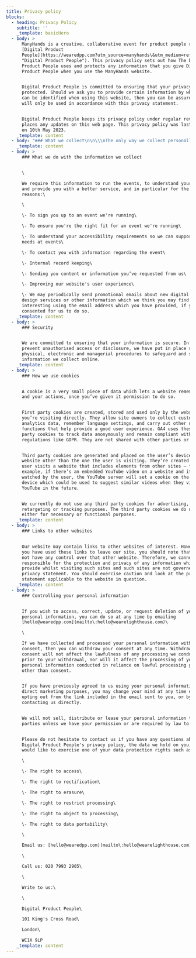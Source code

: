 ```yaml
---
title: Privacy policy
blocks:
  - heading: Privacy Policy
    subtitle: ''
    _template: basicHero
  - body: >
      ManyHands is a creative, collaborative event for product people run by
      [Digital Product
      People](https://wearedpp.com?utm_source=manyhands\&utm_medium=referral\&utm_campaign=inter_brand_navigation\&utm_content=homepage_cta%20
      "Digital Product People"). This privacy policy sets out how The Digital
      Product People uses and protects any information that you give Digital
      Product People when you use the ManyHands website.


      Digital Product People is committed to ensuring that your privacy is
      protected. Should we ask you to provide certain information by which you
      can be identified when using this website, then you can be assured that it
      will only be used in accordance with this privacy statement.


      Digital Product People keeps its privacy policy under regular review and
      places any updates on this web page. This privacy policy was last updated
      on 10th May 2023.
    _template: content
  - body: "### What we collect\n\n\\\nThe only way we collect personally identifiable information from our website is if you choose to give it to us via Airtable forms and input text boxes, with which you can send certain information to us directly for the purposes of event management. This might include (but is not limited to):\\\n\\\n\\- Your name\\\n\\- Your email address\\\n\\- Your job title and company name\\\n\\- Your city\\\n\\- Your accessibility needs\\\n\\- Your dietary requirements for event catering\\\n\\\nWe collect\_anonymised data\_about our web traffic via Google Analytics 4 using first party cookies. This data is used internally to create statistics and analyse them so we can understand our users / their needs and optimise our site.\n\nGA4 does not log or store IP addresses, or collect any other personally identifiable information. It collects anonymous data such as:\n\n\\\n\\- Number of users\\\n\\- Session statistics (i.e. how much time was spent on the website and what pages were visited)\\\n\\- Coarse geolocation (i.e. city and country)\\\n\\- Browser and device used\\\n\\- How our site was found (i.e. from a Google search)\\\n\\\nYou can find out more about GA4's EU-focused data and privacy policies [here](https://support.google.com/analytics/answer/12017362?hl=en).\n"
    _template: content
  - body: >
      ### What we do with the information we collect


      \

      We require this information to run the events, to understand your needs
      and provide you with a better service, and in particular for the following
      reasons:\

      \

      \- To sign you up to an event we're running\

      \- To ensure you're the right fit for an event we're running\

      \- To understand your accessibility requirements so we can support your
      needs at events\

      \- To contact you with information regarding the event\

      \- Internal record keeping\

      \- Sending you content or information you’ve requested from us\

      \- Improving our website's user experience\

      \- We may periodically send promotional emails about new digital and
      design services or other information which we think you may find
      interesting using the email address which you have provided, if you have
      consented for us to do so.
    _template: content
  - body: >
      ### Security


      We are committed to ensuring that your information is secure. In order to
      prevent unauthorised access or disclosure, we have put in place suitable
      physical, electronic and managerial procedures to safeguard and secure the
      information we collect online.
    _template: content
  - body: >
      ### How we use cookies


      A cookie is a very small piece of data which lets a website remember you
      and your actions, once you’ve given it permission to do so.


      First party cookies are created, stored and used only by the website
      you’re visiting directly. They allow site owners to collect customer
      analytics data, remember language settings, and carry out other useful
      functions that help provide a good user experience. GA4 uses these first
      party cookies to track data anonymously and remain compliant with
      regulations like GDPR. They are not shared with other parties or websites.


      Third party cookies are generated and placed on the user’s device by a
      website other than the one the user is visiting. They’re created when a
      user visits a website that includes elements from other sites – for
      example, if there’s an embedded YouTube video on a website and it’s
      watched by the user, the YouTube server will set a cookie on the user’s
      device which could be used to suggest similar videos when they visit
      YouTube in the future.


      We currently do not use any third party cookies for advertising,
      retargeting or tracking purposes. The third party cookies we do use are
      either for necessary or functional purposes.
    _template: content
  - body: >
      ### Links to other websites


      Our website may contain links to other websites of interest. However, once
      you have used these links to leave our site, you should note that we do
      not have any control over that other website. Therefore, we cannot be
      responsible for the protection and privacy of any information which you
      provide whilst visiting such sites and such sites are not governed by this
      privacy statement. You should exercise caution and look at the privacy
      statement applicable to the website in question.
    _template: content
  - body: >
      ### Controlling your personal information


      If you wish to access, correct, update, or request deletion of your
      personal information, you can do so at any time by emailing
      [hello@wearedpp.com](mailto\:hello@wearelighthouse.com)\

      \

      If we have collected and processed your personal information with your
      consent, then you can withdraw your consent at any time. Withdrawing your
      consent will not affect the lawfulness of any processing we conducted
      prior to your withdrawal, nor will it affect the processing of your
      personal information conducted in reliance on lawful processing grounds
      other than consent.


      If you have previously agreed to us using your personal information for
      direct marketing purposes, you may change your mind at any time either by
      opting out from the link included in the email sent to you, or by
      contacting us directly.


      We will not sell, distribute or lease your personal information to third
      parties unless we have your permission or are required by law to do so.


      Please do not hesitate to contact us if you have any questions about
      Digital Product People's privacy policy, the data we hold on you, or you
      would like to exercise one of your data protection rights such as:\

      \

      \- The right to access\

      \- The right to rectification\

      \- The right to erasure\

      \- The right to restrict processing\

      \- The right to object to processing\

      \- The right to data portability\

      \

      Email us: [hello@wearedpp.com](mailto\:hello@wearelighthouse.com)\

      \

      Call us: 020 7993 2905\

      \

      Write to us:\

      \

      Digital Product People\

      101 King's Cross Road\

      London\

      WC1X 9LP
    _template: content
---
```

